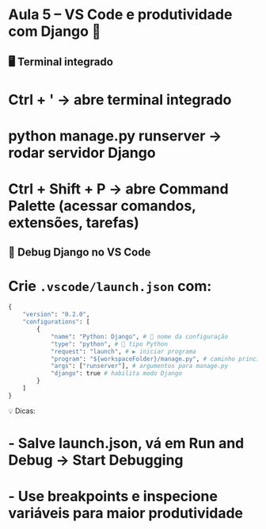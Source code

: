 # Aula 5 – VS Code e produtividade com Django 🚀

## 🖥️ Terminal integrado

# Ctrl + ' → abre terminal integrado

# python manage.py runserver → rodar servidor Django

# Ctrl + Shift + P → abre Command Palette (acessar comandos, extensões, tarefas)

## 🐞 Debug Django no VS Code

# Crie `.vscode/launch.json` com:

```python
{
    "version": "0.2.0",
    "configurations": [
        {
            "name": "Python: Django", # 📝 nome da configuração
            "type": "python", # 🐍 tipo Python
            "request": "launch", # ▶️ iniciar programa
            "program": "${workspaceFolder}/manage.py", # caminho principal
            "args": ["runserver"], # argumentos para manage.py
            "django": true # habilita modo Django
        }
    ]
}
```

💡 Dicas:

# - Salve launch.json, vá em Run and Debug → Start Debugging

# - Use breakpoints e inspecione variáveis para maior produtividade

```

```
